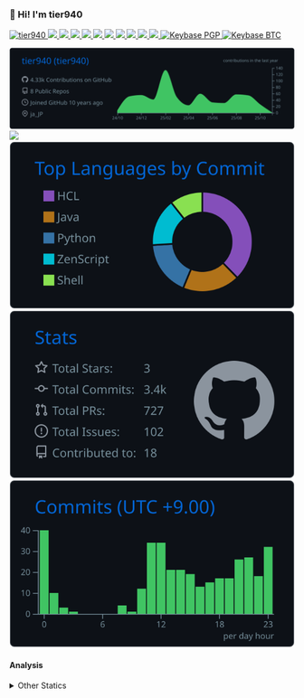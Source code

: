 ### 👋 Hi! I'm tier940

<p align="left"> 
  <a href="https://github.com/tier940/tier940/">
    <img src="https://komarev.com/ghpvc/?username=tier940" alt="tier940" />
  </a>
  <a href="http://twitter.com/tier940">
    <img height="20" src="https://img.shields.io/twitter/follow/tier940?label=Twitter&logo=twitter&style=flat" />
  </a>
  <a href="https://github.com/tier940">
    <img height="20" src="https://img.shields.io/github/followers/tier940?label=follow&logo=github&style=flat" />
  </a>
  <a href="https://www.reddit.com/user/tier940">
    <img height="20" src="https://img.shields.io/reddit/user-karma/combined/tier940?label=Reddit&logo=reddit&style=flat" />
  </a>
  <a href="https://stackoverflow.com/users/17317833/tier940">
    <img height="20" src="https://img.shields.io/stackexchange/stackoverflow/r/17317833?label=StackOverflow&logo=stack-overflow&style=flat" />
  </a>
  <a href="https://zenn.dev/tier940">
    <img height="20" src="https://zenn.badge.nikaera.com/s/tier940/likes" />
  </a>
  <a href="https://zenn.dev/tier940">
    <img height="20" src="https://zenn.badge.nikaera.com/s/tier940/followers" />
  </a>
  <a href="https://zenn.dev/tier940">
    <img height="20" src="https://zenn.badge.nikaera.com/s/tier940/articles" />
  </a>
  <a href="http://qiita.com/tier940">
    <img height="20" src="https://qiita-badge.apiapi.app/s/tier940/posts.svg" />
  </a>
  <a href="http://qiita.com/tier940">
    <img height="20" src="https://qiita-badge.apiapi.app/s/tier940/contributions.svg" />
  </a>
  <a href="https://github.com/tier940/tier940/">
    <img height="20" src="https://github.com/tier940/tier940/actions/workflows/main.yml/badge.svg" />
  </a>
  <a href="https://keybase.io/tier940">
    <img alt="Keybase PGP" src="https://img.shields.io/keybase/pgp/tier940">
  </a>
  <a href="https://keybase.io/tier940">
    <img alt="Keybase BTC" src="https://img.shields.io/keybase/btc/tier940">
  </a>
</p>

[![](https://raw.githubusercontent.com/tier940/tier940/main/profile-summary-card-output/github_dark/0-profile-details.svg)](https://github.com/vn7n24fzkq/github-profile-summary-cards)
[![](https://raw.githubusercontent.com/tier940/tier940/main/profile-summary-card-output/github_dark/1-repos-per-language.svg)](https://github.com/vn7n24fzkq/github-profile-summary-cards) [![](https://raw.githubusercontent.com/tier940/tier940/main/profile-summary-card-output/github_dark/2-most-commit-language.svg)](https://github.com/vn7n24fzkq/github-profile-summary-cards)
[![](https://raw.githubusercontent.com/tier940/tier940/main/profile-summary-card-output/github_dark/3-stats.svg)](https://github.com/vn7n24fzkq/github-profile-summary-cards) [![](https://raw.githubusercontent.com/tier940/tier940/main/profile-summary-card-output/github_dark/4-productive-time.svg)](https://github.com/vn7n24fzkq/github-profile-summary-cards)


#### Analysis
<!-- <img height="150" src="https://github.com/tier940/tier940/blob/master/images/stat.svg" alt="Alternative Text"/> -->

<details>
  <summary>Other Statics</summary>
  <!--START_SECTION:waka-->
**🐱 My GitHub Data** 

> 📦 35.0 kB Used in GitHub's Storage 
 > 
> 💼 Opted to Hire
 > 
> 📜 8 Public Repositories 
 > 
> 🔑 5 Private Repositories 
 > 
**I'm an Early 🐤** 

```text
🌞 Morning                2681 commits        ████░░░░░░░░░░░░░░░░░░░░░   16.45 % 
🌆 Daytime                5930 commits        █████████░░░░░░░░░░░░░░░░   36.38 % 
🌃 Evening                5985 commits        █████████░░░░░░░░░░░░░░░░   36.72 % 
🌙 Night                  1705 commits        ███░░░░░░░░░░░░░░░░░░░░░░   10.46 % 
```
📅 **I'm Most Productive on Saturday** 

```text
Monday                   1624 commits        ██░░░░░░░░░░░░░░░░░░░░░░░   09.96 % 
Tuesday                  2652 commits        ████░░░░░░░░░░░░░░░░░░░░░   16.27 % 
Wednesday                2007 commits        ███░░░░░░░░░░░░░░░░░░░░░░   12.31 % 
Thursday                 1691 commits        ███░░░░░░░░░░░░░░░░░░░░░░   10.37 % 
Friday                   2287 commits        ████░░░░░░░░░░░░░░░░░░░░░   14.03 % 
Saturday                 3046 commits        █████░░░░░░░░░░░░░░░░░░░░   18.69 % 
Sunday                   2994 commits        █████░░░░░░░░░░░░░░░░░░░░   18.37 % 
```


📊 **This Week I Spent My Time On** 

```text
🕑︎ Time Zone: Asia/Tokyo

💬 Programming Languages: 
Other                    32 hrs 54 mins      ██████████████████████░░░   86.31 % 
Java                     3 hrs 53 mins       ███░░░░░░░░░░░░░░░░░░░░░░   10.22 % 
JSON                     25 mins             ░░░░░░░░░░░░░░░░░░░░░░░░░   01.14 % 
Gradle                   19 mins             ░░░░░░░░░░░░░░░░░░░░░░░░░   00.84 % 
Groovy                   13 mins             ░░░░░░░░░░░░░░░░░░░░░░░░░   00.59 % 

🔥 Editors: 
Edge                     32 hrs 12 mins      █████████████████████░░░░   84.48 % 
IntelliJ IDEA            4 hrs 42 mins       ███░░░░░░░░░░░░░░░░░░░░░░   12.33 % 
Chrome                   42 mins             ░░░░░░░░░░░░░░░░░░░░░░░░░   01.84 % 
VS Code                  31 mins             ░░░░░░░░░░░░░░░░░░░░░░░░░   01.36 % 

💻 Operating System: 
Windows                  33 hrs 5 mins       ██████████████████████░░░   86.78 % 
Mac                      3 hrs 51 mins       ███░░░░░░░░░░░░░░░░░░░░░░   10.13 % 
Unknown OS               42 mins             ░░░░░░░░░░░░░░░░░░░░░░░░░   01.84 % 
Linux                    28 mins             ░░░░░░░░░░░░░░░░░░░░░░░░░   01.26 % 
```

**I Mostly Code in Java** 

```text
Java                     15 repos            ████████████░░░░░░░░░░░░░   50.00 % 
ZenScript                3 repos             ██░░░░░░░░░░░░░░░░░░░░░░░   10.00 % 
Shell                    2 repos             ██░░░░░░░░░░░░░░░░░░░░░░░   06.67 % 
Python                   2 repos             ██░░░░░░░░░░░░░░░░░░░░░░░   06.67 % 
HTML                     1 repo              █░░░░░░░░░░░░░░░░░░░░░░░░   03.33 % 
```



**Timeline**

![Lines of Code chart](https://raw.githubusercontent.com/tier940/tier940/main/assets/bar_graph.png)


 Last Updated on 09/09/2024 00:09:39 UTC
<!--END_SECTION:waka-->
</details>
